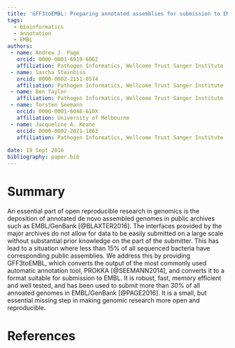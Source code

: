 ```yaml
---
title: 'GFF3toEMBL: Preparing annotated assemblies for submission to EMBL'
tags:
  - bioinformatics
  - annotation
  - EMBL
authors:
 - name: Andrew J. Page
   orcid: 0000-0001-6919-6062
   affiliation: Pathogen Informatics, Wellcome Trust Sanger Institute
 - name: Sascha Steinbiss
   orcid: 0000-0002-2151-0574
   affiliation: Pathogen Informatics, Wellcome Trust Sanger Institute
 - name: Ben Taylor
   affiliation: Pathogen Informatics, Wellcome Trust Sanger Institute
 - name: Torsten Seemann
   orcid: 0000-0001-6046-610X
   affiliation: University of Melbourne
 - name: Jacqueline A. Keane
   orcid: 0000-0002-2021-1863
   affiliation: Pathogen Informatics, Wellcome Trust Sanger Institute
  
date: 19 Sept 2016
bibliography: paper.bib
---
```


# Summary
An essential part of open reproducible research in genomics is the deposition of annotated de novo assembled genomes in public archives such as EMBL/GenBank [@BLAXTER2016]. The interfaces provided by the major archives do not allow for data to be easily submitted on a large scale without substantial prior knowledge on the part of the submitter. This has lead to a situation where less than 15% of all sequenced bacteria have corresponding public assemblies. We address this by providing GFF3toEMBL, which converts the output of the most commonly used automatic annotation tool, PROKKA [@SEEMANN2014], and converts it to a format suitable for submission to EMBL. It is robust, fast, memory efficient and well tested, and has been used to submit more than 30% of all annoated genomes in EMBL/GenBank [@PAGE2016]. It is a small, but essential missing step in making genomic research more open and reproducible.

# References
